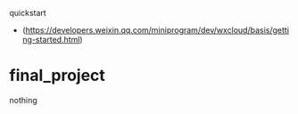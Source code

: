 quickstart
- (https://developers.weixin.qq.com/miniprogram/dev/wxcloud/basis/getting-started.html)
# final_project
nothing
